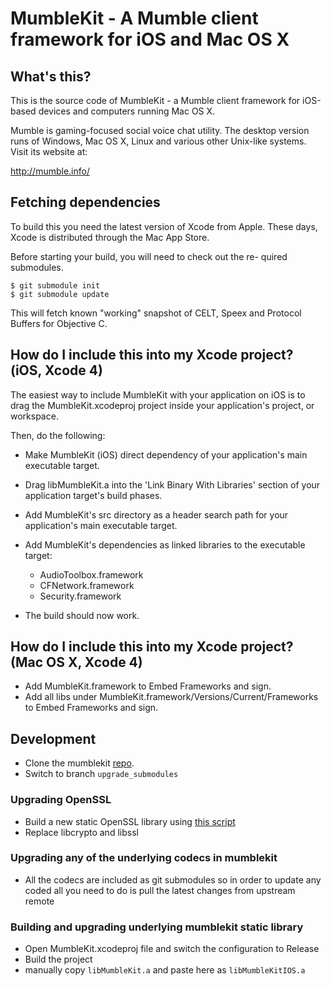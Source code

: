 MumbleKit - A Mumble client framework for iOS and Mac OS X
==========================================================

What's this?
------------

This is the source code of MumbleKit - a Mumble client framework
for iOS-based devices and computers running Mac OS X.

Mumble is gaming-focused social voice chat utility. The desktop
version runs of Windows, Mac OS X, Linux and various other Unix-like
systems. Visit its website at:

 <http://mumble.info/>

Fetching dependencies
---------------------

To build this you need the latest version of Xcode from Apple.
These days, Xcode is distributed through the Mac App Store.

Before starting your build, you will need to check out the re-
quired submodules.

    $ git submodule init
    $ git submodule update

This will fetch known "working" snapshot of CELT, Speex and
Protocol Buffers for Objective C.

How do I include this into my Xcode project? (iOS, Xcode 4)
-----------------------------------------------------------

The easiest way to include MumbleKit with your application on iOS
is to drag the MumbleKit.xcodeproj project inside your application's project,
or workspace.

Then, do the following:

 * Make MumbleKit (iOS) direct dependency of your application's main
   executable target.

 * Drag libMumbleKit.a into the 'Link Binary With Libraries' section of your
   application target's build phases.

 * Add MumbleKit's src directory as a header search path for your application's
   main executable target.

 * Add MumbleKit's dependencies as linked libraries to the executable target:
     - AudioToolbox.framework
     - CFNetwork.framework
     - Security.framework

 * The build should now work.

How do I include this into my Xcode project? (Mac OS X, Xcode 4)
----------------------------------------------------------------

* Add MumbleKit.framework to Embed Frameworks and sign.
* Add all libs under MumbleKit.framework/Versions/Current/Frameworks to Embed Frameworks and sign.
 
 ## Development

- Clone the mumblekit [repo](https://github.com/funcompany/mumblekit).
- Switch to branch `upgrade_submodules`

### Upgrading OpenSSL
- Build a new static OpenSSL library using [this script](https://github.com/jasonacox/Build-OpenSSL-cURL)
- Replace libcrypto and libssl

### Upgrading any of the underlying codecs in mumblekit
- All the codecs are included as git submodules so in order to update any coded all you need to do is pull the latest changes from upstream remote

### Building and upgrading underlying mumblekit static library
- Open MumbleKit.xcodeproj file and switch the configuration to Release
- Build the project
- manually copy `libMumbleKit.a` and paste here as `libMumbleKitIOS.a`

